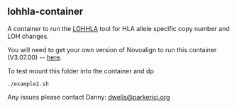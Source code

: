 ## lohhla-container

A container to run the [LOHHLA](https://www.ncbi.nlm.nih.gov/pmc/articles/PMC5720478/) tool for HLA allele specific copy number and LOH changes. 

You will need to get your own version of Novoalign to run this container (V3.07.00) -- [here](http://www.novocraft.com/support/download/). 

To test mount this folder into the container and dp

```
./example2.sh
```

Any issues please contact Danny: dwells@parkerici.org
